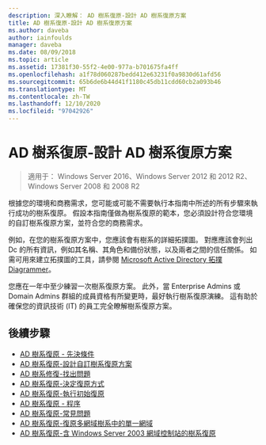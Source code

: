```yaml
---
description: 深入瞭解： AD 樹系復原-設計 AD 樹系復原方案
title: AD 樹系復原-設計 AD 樹系復原方案
ms.author: daveba
author: iainfoulds
manager: daveba
ms.date: 08/09/2018
ms.topic: article
ms.assetid: 17381f30-55f2-4e00-977a-b701675fa4ff
ms.openlocfilehash: a1f78d060287bedd412e63231f0a9830d61afd56
ms.sourcegitcommit: 65b6de6b44d41f1180c45db11cdd60cb2a093b46
ms.translationtype: MT
ms.contentlocale: zh-TW
ms.lasthandoff: 12/10/2020
ms.locfileid: "97042926"
---
```

# <a name="ad-forest-recovery---devising-an-ad-forest-recovery-plan"></a>AD 樹系復原-設計 AD 樹系復原方案

>適用于： Windows Server 2016、Windows Server 2012 和 2012 R2、Windows Server 2008 和 2008 R2

根據您的環境和商務需求，您可能或可能不需要執行本指南中所述的所有步驟來執行成功的樹系復原。 假設本指南僅做為樹系復原的範本，您必須設計符合您環境的自訂樹系復原方案，並符合您的商務需求。

例如，在您的樹系復原方案中，您應該會有樹系的詳細拓撲圖。 對應應該會列出 Dc 的所有資訊，例如其名稱、其角色和備份狀態，以及兩者之間的信任關係。 如需可用來建立拓撲圖的工具，請參閱 [Microsoft Active Directory 拓撲 Diagrammer](https://www.microsoft.com/download/details.aspx?id=13380)。

您應在一年中至少練習一次樹系復原方案。 此外，當 Enterprise Admins 或 Domain Admins 群組的成員資格有所變更時，最好執行樹系復原演練。 這有助於確保您的資訊技術 (IT) 的員工完全瞭解樹系復原方案。

## <a name="next-steps"></a>後續步驟

- [AD 樹系復原 - 先決條件](AD-Forest-Recovery-Prerequisties.md)
- [AD 樹系復原-設計自訂樹系復原方案](AD-Forest-Recovery-Devising-a-Plan.md)
- [AD 樹系修復-找出問題](AD-Forest-Recovery-Identify-the-Problem.md)
- [AD 樹系復原-決定復原方式](AD-Forest-Recovery-Determine-how-to-Recover.md)
- [AD 樹系復原-執行初始復原](AD-Forest-Recovery-Perform-initial-recovery.md)
- [AD 樹系復原 - 程序](AD-Forest-Recovery-Procedures.md)
- [AD 樹系復原-常見問題](AD-Forest-Recovery-FAQ.md)
- [AD 樹系復原-復原多網域樹系中的單一網域](AD-Forest-Recovery-Single-Domain-in-Multidomain-Recovery.md)
- [AD 樹系復原-含 Windows Server 2003 網域控制站的樹系復原](AD-Forest-Recovery-Windows-Server-2003.md)
